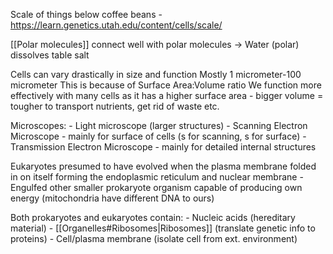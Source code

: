 Scale of things below coffee beans - https://learn.genetics.utah.edu/content/cells/scale/

[[Polar molecules]] connect well with polar molecules
	-> Water (polar) dissolves table salt

Cells can vary drastically in size and function
Mostly 1 micrometer-100 micrometer
	This is because of Surface Area:Volume ratio
		We function more effectively with many cells as it has a higher surface area
			- bigger volume = tougher to transport nutrients, get rid of waste etc.

Microscopes:
	- Light microscope (larger structures)
	- Scanning Electron Microscope - mainly for surface of cells (s for scanning, s for surface) 
	- Transmission Electron Microscope - mainly for detailed internal structures


Eukaryotes presumed to have evolved when the plasma membrane folded in on itself forming the endoplasmic reticulum and nuclear membrane
	- Engulfed other smaller prokaryote organism capable of producing own energy (mitochondria have different DNA to ours)

Both prokaryotes and eukaryotes contain:
	- Nucleic acids (hereditary material)
	- [[Organelles#Ribosomes|Ribosomes]] (translate genetic info to proteins)
	- Cell/plasma membrane (isolate cell from ext. environment)

